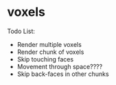 # voxels
Todo List:
- Render multiple voxels
- Render chunk of voxels
- Skip touching faces
- Movement through space????
- Skip back-faces in other chunks
